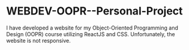 # WEBDEV-OOPR--Personal-Project
I have developed a website for my Object-Oriented Programming and Design (OOPR) course utilizing ReactJS and CSS. Unfortunately, the website is not responsive.
